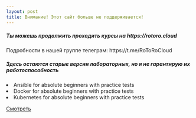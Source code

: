 ```yaml
---
layout: post
title: Внимание! Этот сайт больше не поддерживается!
---
```

<div class="row no-gutters bg-light position-relative">
  <div class="col-md-6 position-static p-4 pl-md-0">
    <h5 class="mt-0">Ты можешь продолжить проходить курсы на https://rotoro.cloud</h5>
    <p>Подробности в нашей группе телеграм: https://t.me/RoToRoCloud
    <h5 class="mt-0">Здесь остаются старые версии лабораторных, но я не гарантирую их работоспособность</h5>
    <li> Ansible for absolute beginners with practice tests </li>
    <li> Docker for absolute beginners with practice tests </li>
    <li> Kubernetes for absolute beginners with practice tests </li>
    </p>
    <a href="https://www.youtube.com/channel/UCAKBEk-i-irZSLWnhUfguwg/playlists" class="stretched-link">Смотреть</a>
  </div>
</div>
